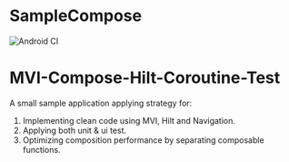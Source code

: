 # SampleCompose
![Android CI](https://github.com/ashkan-karami/SampleCompose/actions/workflows/android-ci.yml/badge.svg)
# MVI-Compose-Hilt-Coroutine-Test
A small sample application applying strategy for:
1. Implementing clean code using MVI, Hilt and Navigation.
2. Applying both unit & ui test.
3. Optimizing composition performance by separating composable functions.

